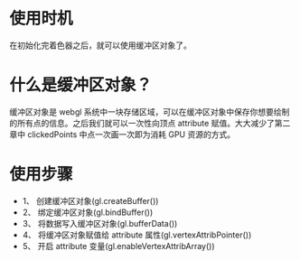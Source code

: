# 使用时机

在初始化完着色器之后，就可以使用缓冲区对象了。

# 什么是缓冲区对象？

缓冲区对象是 webgl 系统中一块存储区域，可以在缓冲区对象中保存你想要绘制的所有点的信息。之后我们就可以一次性向顶点 attribute 赋值。大大减少了第二章中 clickedPoints 中点一次画一次即为消耗 GPU 资源的方式。

# 使用步骤

- 1、 创建缓冲区对象(gl.createBuffer())
- 2、 绑定缓冲区对象(gl.bindBuffer())
- 3、 将数据写入缓冲区对象(gl.bufferData())
- 4、 将缓冲区对象赋值给 attribute 属性(gl.vertexAttribPointer())
- 5、 开启 attribute 变量(gl.enableVertexAttribArray())